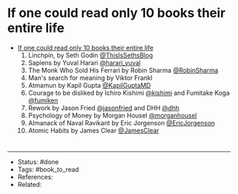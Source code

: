 # If one could read only 10 books their entire life
- [If one could read only 10 books their entire life](https://twitter.com/warikoo/status/1588409404616888320)
	1. Linchpin, by Seth Godin [@ThisIsSethsBlog](https://twitter.com/ThisIsSethsBlog)
	2. Sapiens by Yuval Harari [@harari_yuval](https://twitter.com/harari_yuval)
	3. The Monk Who Sold His Ferrari by Robin Sharma [@RobinSharma](https://twitter.com/RobinSharma)
	4. Man's search for meaning by Viktor Frankl
	5. Atmamun by Kapil Gupta [@KapilGuptaMD](https://twitter.com/KapilGuptaMD)
	6. Courage to be disliked by Ichiro Kishimi [@kishimi](https://twitter.com/kishimi) and Fumitake Koga [@fumiken](https://twitter.com/fumiken)
	7. Rework by Jason Fried [@jasonfried](https://twitter.com/jasonfried) and DHH [@dhh](https://twitter.com/dhh)
	8. Psychology of Money by Morgan Housel [@morganhousel](https://twitter.com/morganhousel)
	9. Almanack of Naval Ravikant by Eric Jorgenson [@EricJorgenson](https://twitter.com/EricJorgenson)
	10. Atomic Habits by James Clear [@JamesClear](https://twitter.com/JamesClear)

#
---
- Status: #done
- Tags: #book_to_read
- References:
- Related:
